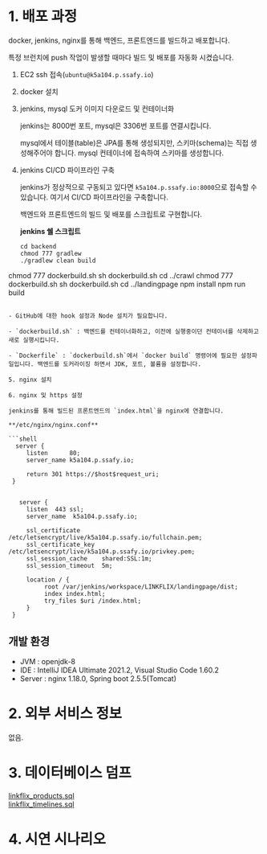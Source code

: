# 1. 배포 과정

docker, jenkins, nginx를 통해 백엔드, 프론트엔드를 빌드하고 배포합니다.

특정 브런치에 push 작업이 발생할 때마다 빌드 및 배포를 자동화 시켰습니다.

1. EC2 ssh 접속(`ubuntu@k5a104.p.ssafy.io`)

2. docker 설치

3. jenkins, mysql 도커 이미지 다운로드 및 컨테이너화

   jenkins는 8000번 포트, mysql은 3306번 포트를 연결시킵니다.

   mysql에서 테이블(table)은 JPA를 통해 생성되지만, 스키마(schema)는 직접 생성해주어야 합니다. mysql 컨테이너에 접속하여 스키마를 생성합니다.

4. jenkins CI/CD 파이프라인 구축

   jenkins가 정상적으로 구동되고 있다면 `k5a104.p.ssafy.io:8000`으로 접속할 수 있습니다. 여기서 CI/CD 파이프라인을 구축합니다.

   백엔드와 프론트엔드의 빌드 및 배포를 스크립트로 구현합니다.

   **jenkins 쉘 스크립트**

   ```shell
   cd backend
   chmod 777 gradlew
   ./gradlew clean build
  chmod 777 dockerbuild.sh
  sh dockerbuild.sh
  cd ../crawl
  chmod 777 dockerbuild.sh
  sh dockerbuild.sh
  cd ../landingpage
  npm install
  npm run build
   ```

   - GitHub에 대한 hook 설정과 Node 설치가 필요합니다.

   - `dockerbuild.sh` : 백엔드를 컨테이너화하고, 이전에 실행중이던 컨테이너를 삭제하고 새로 실행시킵니다.

   - `Dockerfile` : `dockerbuild.sh`에서 `docker build` 명령어에 필요한 설정파일입니다. 백엔드를 도커라이징 하면서 JDK, 포트, 볼륨을 설정합니다.

5. nginx 설치

6. nginx 및 https 설정

   jenkins를 통해 빌드된 프론트엔드의 `index.html`을 nginx에 연결합니다.

   **/etc/nginx/nginx.conf**

   ```shell
     server {
        listen      80;
        server_name k5a104.p.ssafy.io;

        return 301 https://$host$request_uri;
    }


      server {
        listen  443 ssl;
        server_name  k5a104.p.ssafy.io;

        ssl_certificate     /etc/letsencrypt/live/k5a104.p.ssafy.io/fullchain.pem;
        ssl_certificate_key  /etc/letsencrypt/live/k5a104.p.ssafy.io/privkey.pem;
        ssl_session_cache    shared:SSL:1m;
        ssl_session_timeout  5m;

        location / {
             root /var/jenkins/workspace/LINKFLIX/landingpage/dist;
             index index.html;
             try_files $uri /index.html;
        }
    }
   ```

## 개발 환경

- JVM : openjdk-8
- IDE : IntelliJ IDEA Ultimate 2021.2, Visual Studio Code 1.60.2
- Server : nginx 1.18.0, Spring boot 2.5.5(Tomcat)

# 2. 외부 서비스 정보

없음.

# 3. 데이터베이스 덤프

[linkflix_products.sql](./linkflix_products.sql)  
[linkflix_timelines.sql](./linkflix_timelines.sql)

# 4. 시연 시나리오


